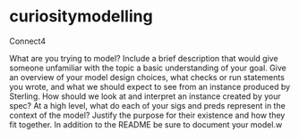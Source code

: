 # curiositymodelling
Connect4

What are you trying to model? Include a brief description that would give someone unfamiliar with the topic a basic understanding of your goal.
Give an overview of your model design choices, what checks or run statements you wrote, and what we should expect to see from an instance produced by Sterling. How should we look at and interpret an instance created by your spec?
At a high level, what do each of your sigs and preds represent in the context of the model? Justify the purpose for their existence and how they fit together.
In addition to the README be sure to document your model.w
